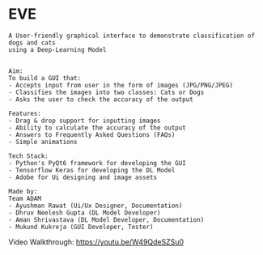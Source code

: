 
# EVE 
    A User-friendly graphical interface to demonstrate classification of dogs and cats
    using a Deep-Learning Model

    
    Aim:
    To build a GUI that:
    - Accepts input from user in the form of images (JPG/PNG/JPEG)
    - Classifies the images into two classes: Cats or Dogs
    - Asks the user to check the accuracy of the output

    Features:
    - Drag & drop support for inputting images
    - Ability to calculate the accuracy of the output
    - Answers to Frequently Asked Questions (FAQs)
    - Simple animations

    Tech Stack:
    - Python's PyQt6 framework for developing the GUI
    - Tensorflow Keras for developing the DL Model
    - Adobe for Ui designing and image assets

    Made by:
    Team ADAM
    - Ayushman Rawat (Ui/Ux Designer, Documentation)
    - Dhruv Neelesh Gupta (DL Model Developer)
    - Aman Shrivastava (DL Model Developer, Documentation)
    - Mukund Kukreja (GUI Developer, Tester)

Video Walkthrough: https://youtu.be/W49QdeSZSu0    
